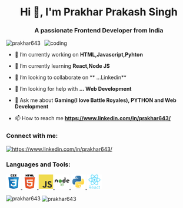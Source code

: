 <h1 align="center">Hi 👋, I'm Prakhar Prakash Singh</h1>
<h3 align="center">A passionate Frontend Developer from India</h3>
<img align = "right" alt = "coding" width = "400" src = "https://rajacepat.com/assets/frontend/img/webdev.gif">

<p align="left"> <img src="https://komarev.com/ghpvc/?username=prakhar643&label=Profile%20views&color=0e75b6&style=flat" alt="prakhar643" /> </p>

- 🔭 I’m currently working on **HTML,Javascript,Pyhton**

- 🌱 I’m currently learning **React,Node JS**

- 👯 I’m looking to collaborate on ** ...Linkedin**

- 🤝 I’m looking for help with **... Web Development**

- 💬 Ask me about **Gaming(I love Battle Royales), PYTHON and Web Development**

- 📫 How to reach me **https://www.linkedin.com/in/prakhar643/**

<h3 align="left">Connect with me:</h3>
<p align="left">
<a href="https://linkedin.com/in/https://www.linkedin.com/in/prakhar643/" target="blank"><img align="center" src="https://raw.githubusercontent.com/rahuldkjain/github-profile-readme-generator/master/src/images/icons/Social/linked-in-alt.svg" alt="https://www.linkedin.com/in/prakhar643/" height="30" width="40" /></a>
</p>

<h3 align="left">Languages and Tools:</h3>
<p align="left"> <a href="https://www.w3schools.com/css/" target="_blank" rel="noreferrer"> <img src="https://raw.githubusercontent.com/devicons/devicon/master/icons/css3/css3-original-wordmark.svg" alt="css3" width="40" height="40"/> </a> <a href="https://www.w3.org/html/" target="_blank" rel="noreferrer"> <img src="https://raw.githubusercontent.com/devicons/devicon/master/icons/html5/html5-original-wordmark.svg" alt="html5" width="40" height="40"/> </a> <a href="https://developer.mozilla.org/en-US/docs/Web/JavaScript" target="_blank" rel="noreferrer"> <img src="https://raw.githubusercontent.com/devicons/devicon/master/icons/javascript/javascript-original.svg" alt="javascript" width="40" height="40"/> </a> <a href="https://nodejs.org" target="_blank" rel="noreferrer"> <img src="https://raw.githubusercontent.com/devicons/devicon/master/icons/nodejs/nodejs-original-wordmark.svg" alt="nodejs" width="40" height="40"/> </a> <a href="https://www.python.org" target="_blank" rel="noreferrer"> <img src="https://raw.githubusercontent.com/devicons/devicon/master/icons/python/python-original.svg" alt="python" width="40" height="40"/> </a> <a href="https://reactjs.org/" target="_blank" rel="noreferrer"> <img src="https://raw.githubusercontent.com/devicons/devicon/master/icons/react/react-original-wordmark.svg" alt="react" width="40" height="40"/> </a> </p>

<p><img align="left" src="https://github-readme-stats.vercel.app/api/top-langs?username=prakhar643&show_icons=true&locale=en&layout=compact" alt="prakhar643" /></p>

<p>&nbsp;<img align="center" src="https://github-readme-stats.vercel.app/api?username=prakhar643&show_icons=true&locale=en" alt="prakhar643" /></p>
